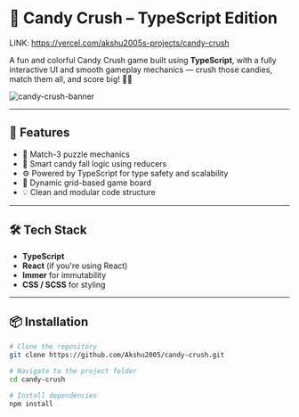 # 🍬 Candy Crush – TypeScript Edition

LINK: https://vercel.com/akshu2005s-projects/candy-crush

A fun and colorful Candy Crush game built using **TypeScript**, with a fully interactive UI and smooth gameplay mechanics — crush those candies, match them all, and score big! 🧠✨

![candy-crush-banner](https://github.com/Akshu2005/candy-crush/assets/your-image-id/banner.png) <!-- (Optional: Add a banner image if you have one) -->

---

## 🚀 Features

- 🍭 Match-3 puzzle mechanics
- 🧠 Smart candy fall logic using reducers
- ⚙️ Powered by TypeScript for type safety and scalability
- 🎨 Dynamic grid-based game board
- 💡 Clean and modular code structure

---

## 🛠️ Tech Stack

- **TypeScript**
- **React** (if you're using React)
- **Immer** for immutability
- **CSS / SCSS** for styling

---

## 📦 Installation

```bash
# Clone the repository
git clone https://github.com/Akshu2005/candy-crush.git

# Navigate to the project folder
cd candy-crush

# Install dependencies
npm install

